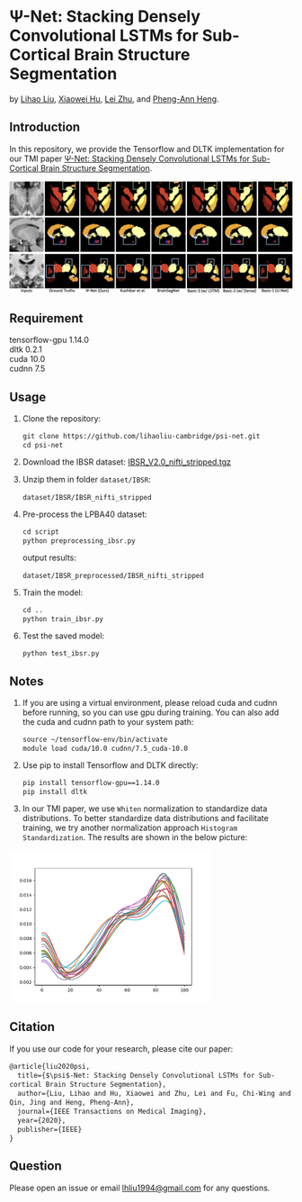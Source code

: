 # Ψ-Net: Stacking Densely Convolutional LSTMs for Sub-Cortical Brain Structure Segmentation

by [Lihao Liu](http://lihaoliu-cambridge.github.io), [Xiaowei Hu](https://xw-hu.github.io/), [Lei Zhu](https://appsrv.cse.cuhk.edu.hk/~lzhu/), and [Pheng-Ann Heng](http://www.cse.cuhk.edu.hk/~pheng/1.html).  


## Introduction

In this repository, we provide the Tensorflow and DLTK implementation for our TMI paper [Ψ-Net: Stacking Densely Convolutional LSTMs for Sub-Cortical Brain Structure Segmentation](https://ieeexplore.ieee.org/document/9007625). 

<img src="https://github.com/lihaoliu-cambridge/lihaoliu-cambridge.github.io/blob/master/pic/papers/psi-net-results.png">  


## Requirement

tensorflow-gpu       1.14.0  
dltk                 0.2.1   
cuda                 10.0  
cudnn                7.5


## Usage

1. Clone the repository:

   ```shell
   git clone https://github.com/lihaoliu-cambridge/psi-net.git
   cd psi-net
   ```
   
2. Download the IBSR dataset: [IBSR_V2.0_nifti_stripped.tgz](https://www.nitrc.org/frs/?group_id=48)  
   
3. Unzip them in folder `dataset/IBSR`:

   `dataset/IBSR/IBSR_nifti_stripped`   
   
4. Pre-process the LPBA40 dataset:

   ```shell
   cd script
   python preprocessing_ibsr.py
   ```  
   
   output results:  
   
   `dataset/IBSR_preprocessed/IBSR_nifti_stripped`   
   
   
5. Train the model:
 
   ```shell
   cd ..
   python train_ibsr.py
   ```

6. Test the saved model:
 
   ```shell
   python test_ibsr.py 
   ```
   

## Notes
1. If you are using a virtual environment, please reload cuda and cudnn before running, so you can use gpu during training. You can also add the cuda and cudnn path to your system path:

   ```shell
   source ~/tensorflow-env/bin/activate
   module load cuda/10.0 cudnn/7.5_cuda-10.0
   ```
   
2. Use pip to install Tensorflow and DLTK directly:

   ```shell
   pip install tensorflow-gpu==1.14.0
   pip install dltk
   ```
   
3. In our TMI paper, we use ``Whiten`` normalization to standardize data distributions. To better standardize data distributions and facilitate training, we try another normalization approach ``Histogram Standardization``. The results are shown in the below picture:

<img src="https://github.com/lihaoliu-cambridge/lihaoliu-cambridge.github.io/blob/master/pic/papers/psi-net-histogram_standardization.png" width="360"/>  


## Citation

If you use our code for your research, please cite our paper:

```
@article{liu2020psi,
  title={$\psi$-Net: Stacking Densely Convolutional LSTMs for Sub-cortical Brain Structure Segmentation},
  author={Liu, Lihao and Hu, Xiaowei and Zhu, Lei and Fu, Chi-Wing and Qin, Jing and Heng, Pheng-Ann},
  journal={IEEE Transactions on Medical Imaging},
  year={2020},
  publisher={IEEE}
}
```


## Question

Please open an issue or email lhliu1994@gmail.com for any questions.
